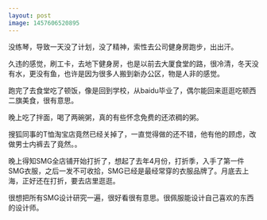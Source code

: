 ```yaml
---
layout: post
image: 1457606520895
---
```


没练琴，导致一天没了计划，没了精神，索性去公司健身房跑步，出出汗。

久违的感觉，刷工卡，去地下健身房，也是以前去大厦食堂的路，很冷清，冬天没有水，更没有鱼，也许是因为很多人搬到新办公区，物是人非的感觉。

跑完了去食堂吃了顿饭，像是回到学校，从baidu毕业了，偶尔能回来逛逛吃顿西二旗美食，很有意思。

晚上吃了拌面，喝了两碗粥，真的有些怀念免费的还浓稠的粥。

搜狐同事的T恤淘宝店竟然已经关掉了，一直觉得做的还不错，他有他的顾虑，改做男士内裤去了竟然。。

晚上得知SMG全店铺开始打折了，想起了去年4月份，打折季，入手了第一件SMG衣服，之后一发不可收拾，SMG已经是最经常穿的衣服品牌了。月底去上海，正好还在打折，要去店里逛逛。

很想把所有SMG设计研究一遍，很好看很有意思。很佩服能设计自己喜欢的东西的设计师。